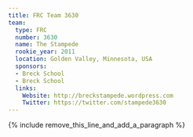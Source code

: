 ```yaml
---
title: FRC Team 3630
team:
  type: FRC
  number: 3630
  name: The Stampede
  rookie_year: 2011
  location: Golden Valley, Minnesota, USA
  sponsors:
  - Breck School
  - Breck School
  links:
    Website: http://breckstampede.wordpress.com
    Twitter: https://twitter.com/stampede3630
---
```


{% include remove_this_line_and_add_a_paragraph %}